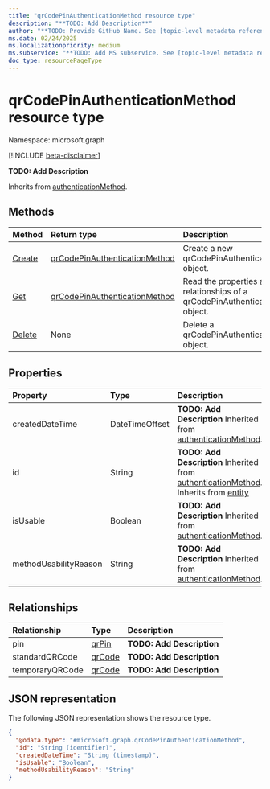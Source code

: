 ```yaml
---
title: "qrCodePinAuthenticationMethod resource type"
description: "**TODO: Add Description**"
author: "**TODO: Provide GitHub Name. See [topic-level metadata reference](https://aka.ms/msgo?pagePath=Document-APIs/Guidelines/Metadata)**"
ms.date: 02/24/2025
ms.localizationpriority: medium
ms.subservice: "**TODO: Add MS subservice. See [topic-level metadata reference](https://aka.ms/msgo?pagePath=Document-APIs/Guidelines/Metadata)**"
doc_type: resourcePageType
---
```


# qrCodePinAuthenticationMethod resource type

Namespace: microsoft.graph

[!INCLUDE [beta-disclaimer](../../includes/beta-disclaimer.md)]

**TODO: Add Description**


Inherits from [authenticationMethod](../resources/authenticationmethod.md).


## Methods
|Method|Return type|Description|
|:---|:---|:---|
|[Create](../api/authentication-post-qrcodepinmethod.md)|[qrCodePinAuthenticationMethod](../resources/qrcodepinauthenticationmethod.md)|Create a new qrCodePinAuthenticationMethod object.|
|[Get](../api/qrcodepinauthenticationmethod-get.md)|[qrCodePinAuthenticationMethod](../resources/qrcodepinauthenticationmethod.md)|Read the properties and relationships of a qrCodePinAuthenticationMethod object.|
|[Delete](../api/authentication-delete-qrcodepinmethod.md)|None|Delete a qrCodePinAuthenticationMethod object.|

## Properties
|Property|Type|Description|
|:---|:---|:---|
|createdDateTime|DateTimeOffset|**TODO: Add Description** Inherited from [authenticationMethod](../resources/authenticationmethod.md).|
|id|String|**TODO: Add Description** Inherited from [authenticationMethod](../resources/authenticationmethod.md). Inherits from [entity](../resources/entity.md)|
|isUsable|Boolean|**TODO: Add Description** Inherited from [authenticationMethod](../resources/authenticationmethod.md).|
|methodUsabilityReason|String|**TODO: Add Description** Inherited from [authenticationMethod](../resources/authenticationmethod.md).|

## Relationships
|Relationship|Type|Description|
|:---|:---|:---|
|pin|[qrPin](../resources/qrpin.md)|**TODO: Add Description**|
|standardQRCode|[qrCode](../resources/qrcode.md)|**TODO: Add Description**|
|temporaryQRCode|[qrCode](../resources/qrcode.md)|**TODO: Add Description**|

## JSON representation
The following JSON representation shows the resource type.
<!-- {
  "blockType": "resource",
  "keyProperty": "id",
  "@odata.type": "microsoft.graph.qrCodePinAuthenticationMethod",
  "baseType": "microsoft.graph.authenticationMethod",
  "openType": false
}
-->
``` json
{
  "@odata.type": "#microsoft.graph.qrCodePinAuthenticationMethod",
  "id": "String (identifier)",
  "createdDateTime": "String (timestamp)",
  "isUsable": "Boolean",
  "methodUsabilityReason": "String"
}
```

